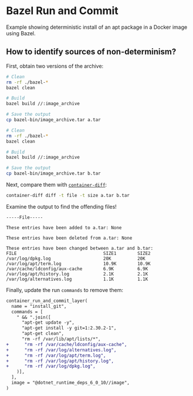 # Bazel Run and Commit

Example showing deterministic install of an apt package in a Docker image using Bazel.

## How to identify sources of non-determinism?

First, obtain two versions of the archive:

```bash
# Clean
rm -rf ./bazel-*
bazel clean

# Build
bazel build //:image_archive

# Save the output
cp bazel-bin/image_archive.tar a.tar

# Clean
rm -rf ./bazel-*
bazel clean

# Build
bazel build //:image_archive

# Save the output
cp bazel-bin/image_archive.tar b.tar
```

Next, compare them with [`container-diff`](https://github.com/GoogleContainerTools/container-diff):

```bash
container-diff diff -t file -t size a.tar b.tar
```

Examine the output to find the offending files!

```
-----File-----

These entries have been added to a.tar: None

These entries have been deleted from a.tar: None

These entries have been changed between a.tar and b.tar:
FILE                                 SIZE1        SIZE2
/var/log/dpkg.log                    20K          20K
/var/log/apt/term.log                10.9K        10.9K
/var/cache/ldconfig/aux-cache        6.9K         6.9K
/var/log/apt/history.log             2.1K         2.1K
/var/log/alternatives.log            1.1K         1.1K
```

Finally, update the run `commands` to remove them:

```diff
container_run_and_commit_layer(
  name = "install_git",
  commands = [
    " && ".join([
      "apt-get update -y",
      "apt-get install -y git=1:2.30.2-1",
      "apt-get clean",
      "rm -rf /var/lib/apt/lists/*",
+      "rm -rf /var/cache/ldconfig/aux-cache",
+      "rm -rf /var/log/alternatives.log",
+      "rm -rf /var/log/apt/term.log",
+      "rm -rf /var/log/apt/history.log",
+      "rm -rf /var/log/dpkg.log",
    )],
  ],
  image = "@dotnet_runtime_deps_6_0_10//image",
)
```
